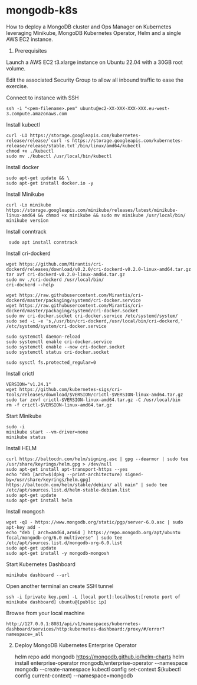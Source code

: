 # mongodb-k8s
How to deploy a MongoDB cluster and Ops Manager on Kubernetes leveraging Minikube, MongoDB Kubernetes Operator, Helm and a single AWS EC2 instance.


1. Prerequisites

Launch a AWS EC2 t3.xlarge instance on Ubuntu 22.04 with a 30GB root volume.

Edit the associated Security Group to allow all inbound traffic to ease the exercise.

Connect to instance with SSH

    ssh -i "<pem-filename>.pem" ubuntu@ec2-XX-XXX-XXX-XXX.eu-west-3.compute.amazonaws.com

Install kubectl

    curl -LO https://storage.googleapis.com/kubernetes-release/release/`curl -s https://storage.googleapis.com/kubernetes-release/release/stable.txt`/bin/linux/amd64/kubectl
    chmod +x ./kubectl
    sudo mv ./kubectl /usr/local/bin/kubectl

Install docker

    sudo apt-get update && \
    sudo apt-get install docker.io -y
    
Install Minikube

    curl -Lo minikube https://storage.googleapis.com/minikube/releases/latest/minikube-linux-amd64 && chmod +x minikube && sudo mv minikube /usr/local/bin/
    minikube version
    
 Install conntrack
 
     sudo apt install conntrack
     
 Install cri-dockerd
 
    wget https://github.com/Mirantis/cri-dockerd/releases/download/v0.2.0/cri-dockerd-v0.2.0-linux-amd64.tar.gz
    tar xvf cri-dockerd-v0.2.0-linux-amd64.tar.gz
    sudo mv ./cri-dockerd /usr/local/bin/ 
    cri-dockerd --help
    
    wget https://raw.githubusercontent.com/Mirantis/cri-dockerd/master/packaging/systemd/cri-docker.service
    wget https://raw.githubusercontent.com/Mirantis/cri-dockerd/master/packaging/systemd/cri-docker.socket
    sudo mv cri-docker.socket cri-docker.service /etc/systemd/system/
    sudo sed -i -e 's,/usr/bin/cri-dockerd,/usr/local/bin/cri-dockerd,' /etc/systemd/system/cri-docker.service
    
    sudo systemctl daemon-reload
    sudo systemctl enable cri-docker.service
    sudo systemctl enable --now cri-docker.socket
    sudo systemctl status cri-docker.socket
    
    sudo sysctl fs.protected_regular=0

Install crictl

    VERSION="v1.24.1"
    wget https://github.com/kubernetes-sigs/cri-tools/releases/download/$VERSION/crictl-$VERSION-linux-amd64.tar.gz
    sudo tar zxvf crictl-$VERSION-linux-amd64.tar.gz -C /usr/local/bin
    rm -f crictl-$VERSION-linux-amd64.tar.gz
    
Start Minikube

    sudo -i
    minikube start --vm-driver=none
    minikube status
    
 Install HELM
 
    curl https://baltocdn.com/helm/signing.asc | gpg --dearmor | sudo tee /usr/share/keyrings/helm.gpg > /dev/null
    sudo apt-get install apt-transport-https --yes
    echo "deb [arch=$(dpkg --print-architecture) signed-by=/usr/share/keyrings/helm.gpg] https://baltocdn.com/helm/stable/debian/ all main" | sudo tee /etc/apt/sources.list.d/helm-stable-debian.list
    sudo apt-get update
    sudo apt-get install helm
    
Install mongosh

    wget -qO - https://www.mongodb.org/static/pgp/server-6.0.asc | sudo apt-key add -
    echo "deb [ arch=amd64,arm64 ] https://repo.mongodb.org/apt/ubuntu focal/mongodb-org/6.0 multiverse" | sudo tee /etc/apt/sources.list.d/mongodb-org-6.0.list
    sudo apt-get update
    sudo apt-get install -y mongodb-mongosh

Start Kubernetes Dashboard

    minikube dashboard --url

Open another terminal an create SSH tunnel

    ssh -i [private key.pem] -L [local port]:localhost:[remote port of minikube dashboard] ubuntu@[public ip]
    
Browse from your local machine

    http://127.0.0.1:8081/api/v1/namespaces/kubernetes-dashboard/services/http:kubernetes-dashboard:/proxy/#/error?namespace=_all
    
2. Deploy MongoDB Kubernetes Enterprise Operator

    helm repo add mongodb https://mongodb.github.io/helm-charts
    helm install enterprise-operator mongodb/enterprise-operator --namespace mongodb --create-namespace
    kubectl config set-context $(kubectl config current-context) --namespace=mongodb
